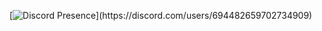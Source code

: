 [![Discord Presence](https://api.lanyard.rest/v1/users/694482659702734909?theme=light&bg=809ecf&animated=false&hideDiscrim=true&borderRadius=30px&idleMessage=Probably%20doing%20something%20else...)](https://discord.com/users/694482659702734909)